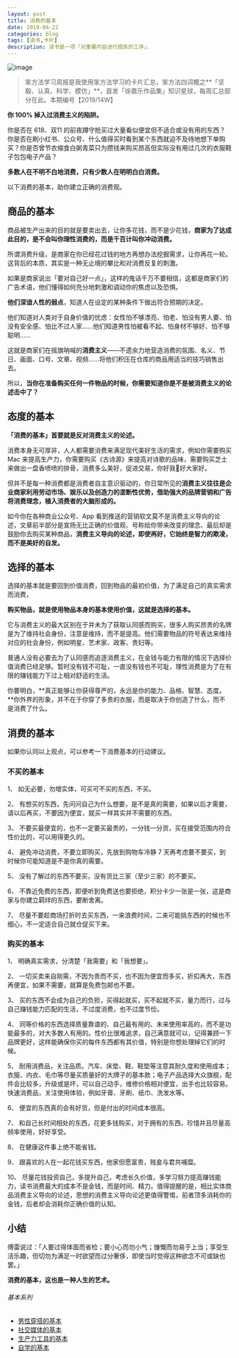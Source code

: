 ```yaml
---
layout: post
title: 消费的基本
date: 2019-04-22
categories: blog
tags: [读书,卡片]
description: 读书是一项「对重要内容进行提炼的工序」。
---
```



![image](http://upload-images.jianshu.io/upload_images/32598-3f0ad7f4ec6d24d3?imageMogr2/auto-orient/strip%7CimageView2/2/w/1240)

> 笨方法学习周报是我使用笨方法学习的卡片汇总，笨方法四词概之**「坚毅、认真、科学、模仿」**，首发「徐嘉乐作品集」知识星球，每周汇总部分在此。本期编号【2019/14W】

**你 100% 掉入过消费主义的陷阱。**

你是否在 618、双11 的前夜蹲守抢买过大量看似便宜但不适合或没有用的东西？你是否在刷小红书、公众号、什么值得买时看到某个东西就迫不及待地想下单购买？你是否曾节衣缩食白粥青菜只为攒钱来购买昂高但实际没有用过几次的衣服鞋子包包电子产品？

**多数人在不明不白地消费，只有少数人在明明白白消费。**

以下消费的基本，助你建立正确的消费观。

## 商品的基本

商品被生产出来的目的就是要卖出去，让你多花钱，而不是少花钱，**商家为了达成此目的，是不会叫你理性消费的，而是千百计叫你冲动消费。**

所谓消费升级，是商家在你已经花过钱的地方再想办法挖掘需求，让你再花一轮。这背后的本质，其实是一种无止境的攀比和对消费反复的刺激。 

如果是商家说出「要对自己好一点」，这样的鬼话千万不要相信，这都是商家们的广告术语，他们懂得如何充分地刺激和调动你的焦虑以及恐惧。

**他们深谙人性的弱点**，知道人在设定的某种条件下做出符合预期的决定。

他们知道对人类对于自身价值的忧虑：女性怕不够漂亮、怕老、怕没有男人要、怕没有安全感、怕比不过人家……他们知道男性怕被看不起、怕身材不够好、怕不够聪明……

这就是商家们在摇旗呐喊的**消费主义**——不遗余力地营造消费的氛围、名义、节日、画面、口号、文章、视频……将他们积压在仓库的商品用适当的技巧销售出去。

所以，**当你在准备购买任何一件物品的时候，你需要知道你是不是被消费主义的论述击中了？**

## 态度的基本

**「消费的基本」首要就是反对消费主义的论述。**

消费本身无可厚非，人人都需要消费来满足现代美好生活的需求，例如你需要购买 Mac 来提高生产力，你需要购买《古诗源》来提高对诗歌的品味，需要购买芝士来做出一盘香喷喷的排骨，消费多么美好，促进交易，你好我好大家好。

但并不是每一种消费都是消费者自主意识驱动的，你日常所见的**消费主义往往是企业商家利用劳动市场、娱乐以及创造力的垄断性优势，借助强大的品牌营销和广告将消费理念，植入消费者的大脑形成的。**

如今你在各种商业公众号、App 看到推送的营销软文莫不是消费主义导向的论述，文章前半部分是宣扬无比正确的价值观、号称给你带来改变的理念、最后却是鼓励你去购买某种商品，**消费主义导向的论述，即使再好，它始终是智力的欺凌，而不是美好的自发。**

## 选择的基本

选择的基本就是要回到价值消费，回到物品的最初价值，为了满足自己的真实需求而消费，

**购买物品，就是使用物品本身的基本使用价值，这就是选择的基本。**

它与消费主义的最大区别在于并未为了获取认同感而购买，很多人购买昂贵的名牌是为了维持社会身份，注意是维持，而不是提高。他们需要物品的符号表达来维持对应的社会身份，例如明星、艺术家、政客、贵妇等。

普通人没有必要去为了认同感而追逐消费主义，在金钱与能力有限的情况下选择价值消费已经足够。暂时没有钱不可耻，一直没有钱也不可耻，理性消费是为了在有限的赚钱能力下过上相对舒适的生活。

你要明白，**真正能够让你获得尊严的，永远是你的能力、品格、智慧、态度。**你外界的形象，并不在于你穿了多贵的衣服，而是取决于你创造了什么，而不是消费了什么。

## 消费的基本

如果你认同以上观点，可以参考一下消费基本的行动建议。

### 不买的基本

1、 如无必要，勿增实体，可买可不买的东西，不买。

2、 有想买的东西，先问问自己为什么想要，是不是真的需要，如果以后才需要，请以后再买，不要因为便宜，就买一样其实并不需要的东西。

3、 不要买最便宜的，也不一定要买最贵的，一分钱一分货，买在接受范围内符合性价比的，可以用得更久的。

4、 避免冲动消费，不要立即购买，先放到购物车冷静 7 天再考虑要不要买，到时候你可能知道是不是你真的需要。

5、 没有了解过的东西不要买，没有货比三家（至少三家）的不要买。

6、 不靠近免费的东西，即便听到免费送也要拒绝，积分卡少一张是一张，这是商家与你建立羁绊的东西，要断舍离。

7、 尽量不要趁商场打折时去买东西，一来浪费时间，二来可能挑东西的时候也不细心，不一定适合自己就仓促买下来。

### 购买的基本

1、 明确真实需求，分清楚「我需要」和「我想要」。

2、 一切买卖来自刚需，不因为贵而不买，也不因为便宜而多买，折扣再大，东西再便宜，如果不需要，就算是免费包邮也不要。

3、 买的东西不会成为自己的负担，买得起就买，买不起就不买，量力而行，过与自己赚钱能力匹配的生活，不过度消费，也不过度节俭。

4、 同等价格的东西选择质量靠谱的、自己最有用的、未来使用率高的，而不是功能最多的，对大多数人有用的。性价比很难追求，自己满意就可以，记得兼顾一下品牌更好，这样能确保你买的每件东西都有其价值，特别是你想处理掉它们的时候。

5、 耐用消费品，关注品质。汽车、床垫、鞋、鞋垫等注意其耐久度和使用成本；衣服、内衣、毛巾等尽量买质量好的大牌子的基本款；电子产品选择大众旗舰，配件会比较多，升级或是坏，可以自己动手，维修价格相对便宜，出手也比较容易。快速消费品，关注使用体验，例如牙膏、牙刷、纸巾、洗发水等。

6、 便宜的东西真的会有好货，但是付出的时间成本很高。

7、 和自己长时间相处的东西，花更多钱购买，对于拥有的东西，珍惜并且尽量高频率使用，好好享受。

8、 在健康这件事上绝不能省钱。

9、 跟喜欢的人在一起花钱买东西，他家但愿富贵，贱妾与君共哺糜。

10、 尽量花钱投资自己，多提升自己，考虑长久价值，多学习努力提高赚钱能力，读书消费最大的成本不是金钱，而是时间、精力。值得提醒的是，相比实体商品消费主义导向的论述，思想的消费主义导向论述更值得警惕，前者顶多消耗你的金钱，后者却会消耗你正确价值的认知。

## 小结

傅雷说过：「人要过得体面而省检；要小心而勿小气；慷慨而勿易于上当；享受生活乐趣，但切勿为满足一时欲望而过分奢侈，即使当时觉得这种欲念不可或缺也罢。」

**消费的基本，这也是一种人生的艺术。**

###### 基本系列

* [男性穿搭的基本 ](https://mp.weixin.qq.com/s?__biz=MzA4MTQ0NDQxNg==&mid=2650640160&idx=1&sn=4e09fc6e170fb5e270fb539c8b365498&chksm=879dc40fb0ea4d196688877870224cf55373ef893fe0497dcafd665fb0bce943d85008cfc8a6&token=471667507&lang=zh_CN#rd)
* [社交媒体的基本 ](https://mp.weixin.qq.com/s?__biz=MzA4MTQ0NDQxNg==&mid=2650640146&idx=1&sn=24acbcf2873f74b96668cee3cacdc10a&chksm=879dc43db0ea4d2b4ba843b15224fda22cca9e763cebab5d644a9b4727edb23acf07a9a95d8c&token=471667507&lang=zh_CN#rd)
* [生产力工具的基本](https://mp.weixin.qq.com/s?__biz=MzA4MTQ0NDQxNg==&mid=2650640136&idx=1&sn=102cf60f71e36a54929a75c1a25b8939&chksm=879dc427b0ea4d3180c28c5aa89a4d3842b89564022c9a02b0212323cc9fcd48e892f19403ff&token=471667507&lang=zh_CN#rd)
* [自学的基本](https://mp.weixin.qq.com/s?__biz=MzA4MTQ0NDQxNg==&mid=2650640132&idx=1&sn=b59988b403fcb4d8807d0299ecca52cc&chksm=879dc42bb0ea4d3d90c0ec3cfd64ff08559d690feae3d9f5a22f2da40307a0b443f38da69497&token=471667507&lang=zh_CN#rd)


